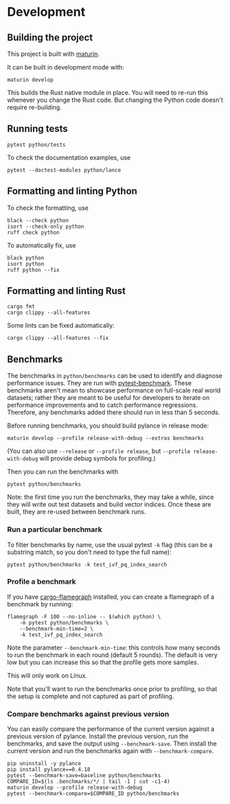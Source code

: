 # Development

## Building the project

This project is built with [maturin](https://github.com/PyO3/maturin).

It can be built in development mode with:

```shell
maturin develop
```

This builds the Rust native module in place. You will need to re-run this
whenever you change the Rust code. But changing the Python code doesn't require
re-building.

## Running tests

```shell
pytest python/tests
```

To check the documentation examples, use

```shell
pytest --doctest-modules python/lance
```

## Formatting and linting Python

To check the formatting, use

```shell
black --check python
isort --check-only python
ruff check python
```

To automatically fix, use

```shell
black python
isort python
ruff python --fix
```

## Formatting and linting Rust

```shell
cargo fmt
cargo clippy --all-features
```

Some lints can be fixed automatically:

```shell
cargo clippy --all-features --fix
```

## Benchmarks

The benchmarks in `python/benchmarks` can be used to identify and diagnose 
performance issues. They are run with [pytest-benchmark](https://pytest-benchmark.readthedocs.io/en/latest/).
These benchmarks aren't mean to showcase performance on full-scale real world
datasets; rather they are meant to be useful for developers to iterate on
performance improvements and to catch performance regressions. Therefore, any
benchmarks added there should run in less than 5 seconds.

Before running benchmarks, you should build pylance in release mode:

```shell
maturin develop --profile release-with-debug --extras benchmarks
```

(You can also use `--release` or `--profile release`, but `--profile release-with-debug`
will provide debug symbols for profiling.)

Then you can run the benchmarks with

```shell
pytest python/benchmarks
```

Note: the first time you run the benchmarks, they may take a while, since they
will write out test datasets and build vector indices. Once these are built,
they are re-used between benchmark runs.

### Run a particular benchmark

To filter benchmarks by name, use the usual pytest `-k` flag (this can be a 
substring match, so you don't need to type the full name):

```shell
pytest python/benchmarks -k test_ivf_pq_index_search
```

### Profile a benchmark

If you have [cargo-flamegraph](https://github.com/flamegraph-rs/flamegraph)
installed, you can create a flamegraph of a benchmark by running:

```shell
flamegraph -F 100 --no-inline -- $(which python) \
    -m pytest python/benchmarks \
    --benchmark-min-time=2 \
    -k test_ivf_pq_index_search
```

Note the parameter `--benchmark-min-time`: this controls how many seconds to run
the benchmark in each round (default 5 rounds). The default is very low but you
can increase this so that the profile gets more samples.

This will only work on Linux.

Note that you'll want to run the benchmarks once prior to profiling, so that
the setup is complete and not captured as part of profiling.

### Compare benchmarks against previous version

You can easily compare the performance of the current version against a previous
version of pylance. Install the previous version, run the benchmarks, and save
the output using `--benchmark-save`. Then install the current version and run
the benchmarks again with `--benchmark-compare`.

```shell
pip uninstall -y pylance
pip install pylance==0.4.18
pytest --benchmark-save=baseline python/benchmarks
COMPARE_ID=$(ls .benchmarks/*/ | tail -1 | cut -c1-4)
maturin develop --profile release-with-debug
pytest --benchmark-compare=$COMPARE_ID python/benchmarks
```
